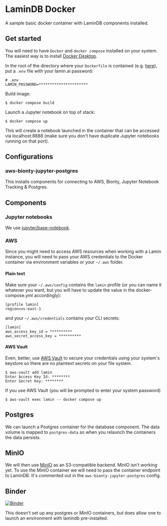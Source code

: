 # LaminDB Docker

A sample basic docker container with LaminDB components installed.

## Get started

You will need to have `Docker` and `docker compose` installed on your system. The easiest way is to install [Docker Desktop](https://www.docker.com/products/docker-desktop/).

In the root of the directory where your `Dockerfile` is contained (e.g. [here](configurations/aws-bionty-jupyter-postgres/)), put a `.env` file with your lamin.ai password:

```
# .env
LAMIN_PASSWORD=**********************
```

Build image:

```
$ docker compose build
```

Launch a Jupyter notebook on top of stack:

```
$ docker compose up
```

This will create a notebook launched in the container that can be accessed via localhost:8888 (make sure you don't have duplicate Jupyter notebooks running on that port).


## Configurations

### aws-bionty-jupyter-postgres

This installs components for connecting to AWS, Bionty, Jupyter Notebook Tracking & Postgres.

## Components

### Jupyter notebooks

We use [jupyter/base-notebook](https://hub.docker.com/r/jupyter/base-notebook).

### AWS

Since you might need to access AWS resources when working with a Lamin instance, you will need to pass your AWS credentials to the Docker container via environment variables or your `~/.aws` folder.

#### Plain text

Make sure your `~/.aws/config` contains the `lamin` profile (or you can name it whatever you want, but you will have to update the value in the docker-compose.yml accordingly):

```
[profile lamin]
region=us-east-1
```

and your `~/.aws/credentials` contains your CLI secrets:

```
[lamin]
aws_access_key_id = **********
aws_secret_access_key = **********
```

#### AWS Vault

Even, better, use [AWS Vault](https://github.com/99designs/aws-vault) to secure your credentials using your system's keystore so there are no plaintext secrets on your file system.

```
$ aws-vault add lamin
Enter Access Key Id: ********
Enter Secret Key: ********
```

If you use AWS Vault (you will be prompted to enter your system password)

```
$ aws-vault exec lamin -- docker compose up
```


## Postgres

We can launch a Postgres container for the database component. The data volume is mapped to `postgres-data` so when you relaunch the containers the data persists.


## MinIO

We will then use [MinIO](https://hub.docker.com/r/minio/minio/) as an S3-compatible backend. MinIO isn't working yet. To use the MinIO container we will need to pass the container endpoint to LaminDB. It's commented out in the `aws-bionty-jupyter-postgres` config.


## Binder

[![Binder](https://mybinder.org/badge_logo.svg)](https://mybinder.org/v2/gh/lawrlee/lamin-docker/HEAD)

This doesn't set up any postgres or MinIO containers, but does allow one to launch an environment with lamindb pre-installed.

